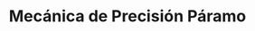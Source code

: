 ---
title: "Mecánica de Precisión Páramo"
url: /loja/mecanica-de-precision-paramo/
shop: reparación de automóviles
---